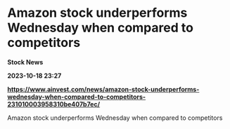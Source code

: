 # Amazon stock underperforms Wednesday when compared to competitors
**Stock News**

**2023-10-18 23:27**

**https://www.ainvest.com/news/amazon-stock-underperforms-wednesday-when-compared-to-competitors-231010003958310be407b7ec/**

Amazon stock underperforms Wednesday when compared to competitors